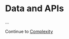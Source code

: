 # Data and APIs

<!--
  Key points:
  - TODO
  - data store services (in the abstract). Peristing data away from the web server.
-->

...

Continue to [Complexity](../7-complexity/README.md)
